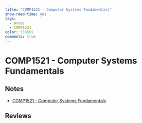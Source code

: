 ```yaml
---
title: "COMP1521 - Computer Systems Fundamentals"
show-read-time: yes
tags:
  - Notes
  - COMP1521
color: 555555
comments: true
---
```


# COMP1521 - Computer Systems Fundamentals
## Notes
-   <a href="https://pepper-field-528.notion.site/COMP1521-Computer-Systems-Fundamentals-d52caa82ad024e7194aa25b9e559407c">COMP1521 - Computer Systems Fundamentals</a>

## Reviews